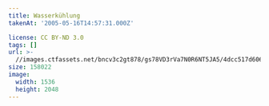 ```yaml
---
title: Wasserkühlung
takenAt: '2005-05-16T14:57:31.000Z'

license: CC BY-ND 3.0
tags: []
url: >-
  //images.ctfassets.net/bncv3c2gt878/gs78VD3rVa7N0R6NT5JA5/4dcc517d6061f57be4c4dbbc3a84a14a/wasserkhlung_4560197264_o
size: 158022
image:
  width: 1536
  height: 2048
---
```


